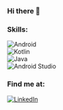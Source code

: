 ### Hi there 👋

<!--
**MelquiadesMora/MelquiadesMora** is a ✨ _special_ ✨ repository because its `README.md` (this file) appears on your GitHub profile.

Here are some ideas to get you started:

- 🔭 I’m currently working on ...
- 🌱 I’m currently learning ...
- 👯 I’m looking to collaborate on ...
- 🤔 I’m looking for help with ...
- 💬 Ask me about ...
- 📫 How to reach me: ...
- 😄 Pronouns: ...
- ⚡ Fun fact: ...
-->

### Skills:
![Android](https://img.shields.io/badge/Android-3DDC84?style=for-the-badge&logo=android&logoColor=white&labelColor=101010)</br>
![Kotlin](https://img.shields.io/badge/Kotlin-FF5733?style=for-the-badge&logo=kotlin&logoColor=white&labelColor=101010)</br>
![Java](https://img.shields.io/badge/Java-bf360c?style=for-the-badge&logo=java&logoColor=blue&labelColor=101010)</br>
![Android Studio](https://img.shields.io/badge/Android_Studio-64dd17?style=for-the-badge&logo=android-studio&logoColor=blue&labelColor=101010)</br>

### Find me at:
[![LinkedIn](https://img.shields.io/badge/LinkedIn_Melquiades_Mora-64dd17?style=social&logo=linkedin&logoColor=blue&labelColor=101010)](https://www.linkedin.com/in/melquiades-mora)

